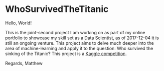# WhoSurvivedTheTitanic

Hello, World!

This is the joint-second project I am working on as part of my online portfolio to showcase my skill set as a Data Scientist, as of 2017-12-04 it is still an ongoing venture. This project aims to delve much deeper into the area of machine-learning and apply it to the question: Who survived the sinking of the Titanic? This project is a [Kaggle competition](https://www.kaggle.com/c/titanic).

Regards, 
Matthew
